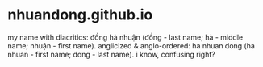 # nhuandong.github.io
my name with diacritics: đồng hà nhuận (đồng - last name; hà - middle name; nhuận - first name). anglicized & anglo-ordered: ha nhuan dong (ha nhuan - first name; dong - last name). i know, confusing right?
